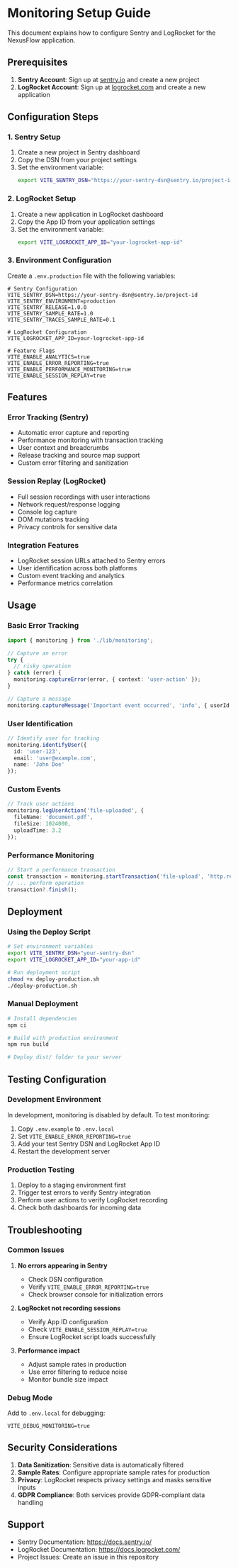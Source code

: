 # Monitoring Setup Guide

This document explains how to configure Sentry and LogRocket for the NexusFlow application.

## Prerequisites

1. **Sentry Account**: Sign up at [sentry.io](https://sentry.io) and create a new project
2. **LogRocket Account**: Sign up at [logrocket.com](https://logrocket.com) and create a new application

## Configuration Steps

### 1. Sentry Setup

1. Create a new project in Sentry dashboard
2. Copy the DSN from your project settings
3. Set the environment variable:
   ```bash
   export VITE_SENTRY_DSN="https://your-sentry-dsn@sentry.io/project-id"
   ```

### 2. LogRocket Setup

1. Create a new application in LogRocket dashboard
2. Copy the App ID from your application settings
3. Set the environment variable:
   ```bash
   export VITE_LOGROCKET_APP_ID="your-logrocket-app-id"
   ```

### 3. Environment Configuration

Create a `.env.production` file with the following variables:

```env
# Sentry Configuration
VITE_SENTRY_DSN=https://your-sentry-dsn@sentry.io/project-id
VITE_SENTRY_ENVIRONMENT=production
VITE_SENTRY_RELEASE=1.0.0
VITE_SENTRY_SAMPLE_RATE=1.0
VITE_SENTRY_TRACES_SAMPLE_RATE=0.1

# LogRocket Configuration
VITE_LOGROCKET_APP_ID=your-logrocket-app-id

# Feature Flags
VITE_ENABLE_ANALYTICS=true
VITE_ENABLE_ERROR_REPORTING=true
VITE_ENABLE_PERFORMANCE_MONITORING=true
VITE_ENABLE_SESSION_REPLAY=true
```

## Features

### Error Tracking (Sentry)
- Automatic error capture and reporting
- Performance monitoring with transaction tracking
- User context and breadcrumbs
- Release tracking and source map support
- Custom error filtering and sanitization

### Session Replay (LogRocket)
- Full session recordings with user interactions
- Network request/response logging
- Console log capture
- DOM mutations tracking
- Privacy controls for sensitive data

### Integration Features
- LogRocket session URLs attached to Sentry errors
- User identification across both platforms
- Custom event tracking and analytics
- Performance metrics correlation

## Usage

### Basic Error Tracking
```typescript
import { monitoring } from './lib/monitoring';

// Capture an error
try {
  // risky operation
} catch (error) {
  monitoring.captureError(error, { context: 'user-action' });
}

// Capture a message
monitoring.captureMessage('Important event occurred', 'info', { userId: '123' });
```

### User Identification
```typescript
// Identify user for tracking
monitoring.identifyUser({
  id: 'user-123',
  email: 'user@example.com',
  name: 'John Doe'
});
```

### Custom Events
```typescript
// Track user actions
monitoring.logUserAction('file-uploaded', {
  fileName: 'document.pdf',
  fileSize: 1024000,
  uploadTime: 3.2
});
```

### Performance Monitoring
```typescript
// Start a performance transaction
const transaction = monitoring.startTransaction('file-upload', 'http.request');
// ... perform operation
transaction?.finish();
```

## Deployment

### Using the Deploy Script
```bash
# Set environment variables
export VITE_SENTRY_DSN="your-sentry-dsn"
export VITE_LOGROCKET_APP_ID="your-app-id"

# Run deployment script
chmod +x deploy-production.sh
./deploy-production.sh
```

### Manual Deployment
```bash
# Install dependencies
npm ci

# Build with production environment
npm run build

# Deploy dist/ folder to your server
```

## Testing Configuration

### Development Environment
In development, monitoring is disabled by default. To test monitoring:

1. Copy `.env.example` to `.env.local`
2. Set `VITE_ENABLE_ERROR_REPORTING=true`
3. Add your test Sentry DSN and LogRocket App ID
4. Restart the development server

### Production Testing
1. Deploy to a staging environment first
2. Trigger test errors to verify Sentry integration
3. Perform user actions to verify LogRocket recording
4. Check both dashboards for incoming data

## Troubleshooting

### Common Issues

1. **No errors appearing in Sentry**
   - Check DSN configuration
   - Verify `VITE_ENABLE_ERROR_REPORTING=true`
   - Check browser console for initialization errors

2. **LogRocket not recording sessions**
   - Verify App ID configuration
   - Check `VITE_ENABLE_SESSION_REPLAY=true`
   - Ensure LogRocket script loads successfully

3. **Performance impact**
   - Adjust sample rates in production
   - Use error filtering to reduce noise
   - Monitor bundle size impact

### Debug Mode
Add to `.env.local` for debugging:
```env
VITE_DEBUG_MONITORING=true
```

## Security Considerations

1. **Data Sanitization**: Sensitive data is automatically filtered
2. **Sample Rates**: Configure appropriate sample rates for production
3. **Privacy**: LogRocket respects privacy settings and masks sensitive inputs
4. **GDPR Compliance**: Both services provide GDPR-compliant data handling

## Support

- Sentry Documentation: https://docs.sentry.io/
- LogRocket Documentation: https://docs.logrocket.com/
- Project Issues: Create an issue in this repository